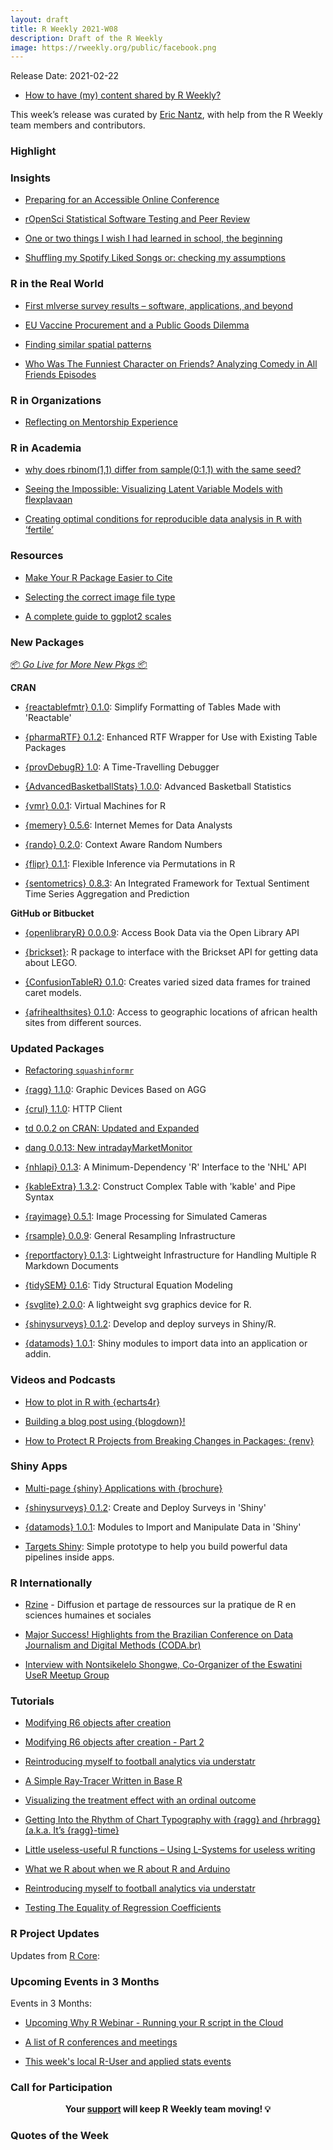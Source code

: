 ```yaml
---
layout: draft
title: R Weekly 2021-W08
description: Draft of the R Weekly
image: https://rweekly.org/public/facebook.png
---
```


Release Date: 2021-02-22

+ [How to have (my) content shared by R Weekly?](https://github.com/rweekly/rweekly.org#how-to-have-my-content-shared-by-r-weekly)

This week’s release was curated by [Eric Nantz](https://twitter.com/thercast), with help from the R Weekly team members and contributors.



###  Highlight



### Insights

+ [Preparing for an Accessible Online Conference](https://user2021.r-project.org/blog/2021/02/17/preparing-for-an-accessible-conference/)

+ [rOpenSci Statistical Software Testing and Peer Review](https://ropensci.org/commcalls/feb2021-statsreview/)

+ [One or two things I wish I had learned in school, the beginning](https://uncmbbtrivia.netlify.com/post/2021/02/19/one-or-two-things-i-wish-i-had-learned-in-school/)

+ [Shuffling my Spotify Liked Songs or: checking my assumptions](https://frie.codes/posts/shuffling-spotify-liked-songs-checking-assumptions/)

### R in the Real World

+ [First mlverse survey results – software, applications, and beyond](https://blogs.rstudio.com/tensorflow/posts/2021-02-17-survey)

+ [EU Vaccine Procurement and a Public Goods Dilemma](http://skranz.github.io//r/2021/02/15/EUVaccineDilemma.html)

+ [Finding similar spatial patterns](https://nowosad.github.io/post/motif-bp3/)

+ [Who Was The Funniest Character on Friends? Analyzing Comedy in All Friends Episodes](https://theartandscienceofdata.wordpress.com/2021/02/20/funniest-friends/)

###  R in Organizations

+ [Reflecting on Mentorship Experience](https://education.rstudio.com/blog/2021/02/ncsu-mentorship-reflect/)

###  R in Academia

+ [why does rbinom(1,1) differ from sample(0:1,1) with the same seed?](https://xianblog.wordpress.com/2021/02/17/why-does-rbinom11-differ-from-sample011-with-the-same-seed/)

+ [Seeing the Impossible: Visualizing Latent Variable Models with flexplavaan](https://psyarxiv.com/qm7kj)

+ [Creating optimal conditions for reproducible data analysis in 𝖱
with ‘fertile’](https://onlinelibrary.wiley.com/doi/10.1002/sta4.332#.YC6KJcfOZus.twitter)

###  Resources

+ [Make Your R Package Easier to Cite](https://ropensci.org/blog/2021/02/16/package-citation/)

+ [Selecting the correct image file type](https://www.jumpingrivers.com/blog/knitr-image-png-jpeg-svg-rmarkdown/)

+ [A complete guide to ggplot2 scales](https://ggplot2tor.com/scales/)

###  New Packages

<p class="added-hostname"><a href="https://rweekly.org/live" target="_blank" class="externalLink">📦 <i>Go Live for More New Pkgs</i> 📦</a></p>

**CRAN**

+ [{reactablefmtr} 0.1.0](https://cran.r-project.org/package=reactablefmtr): Simplify Formatting of Tables Made with 'Reactable'

+ [{pharmaRTF} 0.1.2](https://cran.r-project.org/package=pharmaRTF): Enhanced RTF Wrapper for Use with Existing Table Packages

+ [{provDebugR} 1.0](https://cran.r-project.org/package=provDebugR): A Time-Travelling Debugger

+ [{AdvancedBasketballStats} 1.0.0](https://cran.r-project.org/package=AdvancedBasketballStats): Advanced Basketball Statistics

+ [{vmr} 0.0.1](https://cran.r-project.org/package=vmr): Virtual Machines for R

+ [{memery} 0.5.6](https://cran.r-project.org/package=memery): Internet Memes for Data Analysts

+ [{rando} 0.2.0](https://cran.r-project.org/package=rando): Context Aware Random Numbers

+ [{flipr} 0.1.1](https://cran.r-project.org/package=flipr): Flexible Inference via Permutations in R

+ [{sentometrics} 0.8.3](https://cran.r-project.org/package=sentometrics): An Integrated Framework for Textual Sentiment Time Series
Aggregation and Prediction

**GitHub or Bitbucket**  

+ [{openlibraryR} 0.0.0.9](https://github.com/walkerkq/openlibraryR): Access Book Data via the Open Library API  

+ [{brickset}](https://github.com/jbryer/brickset): R package to interface with the Brickset API for getting data about LEGO.

+ [{ConfusionTableR} 0.1.0](https://hutsons-hacks.info/confusiontabler-a-package-to-tidy-outputs-of-confusion-matrix-objects-for-storage-in-databases): Creates varied sized data frames for trained caret models.

+ [{afrihealthsites} 0.1.0](https://github.com/afrimapr/afrihealthsites):  Access to geographic locations of african health sites from different sources.

### Updated Packages

+ [Refactoring `squashinformr`](https://needleinthehay.ca/post/refactoring-squashinformr/)

+ [{ragg} 1.1.0](https://cran.r-project.org/package=ragg): Graphic Devices Based on AGG

+ [{crul} 1.1.0](https://cran.r-project.org/package=crul): HTTP Client

+ [td 0.0.2 on CRAN: Updated and Expanded](http://dirk.eddelbuettel.com/blog/2021/02/18#td_0.0.2)

+ [dang 0.0.13: New intradayMarketMonitor](http://dirk.eddelbuettel.com/blog/2021/02/17#dang_0.0.13)

+ [{nhlapi} 0.1.3](https://cran.r-project.org/package=nhlapi): A Minimum-Dependency 'R' Interface to the 'NHL' API

+ [{kableExtra} 1.3.2](https://cran.r-project.org/package=kableExtra): Construct Complex Table with 'kable' and Pipe Syntax

+ [{rayimage} 0.5.1](https://cran.r-project.org/package=rayimage): Image Processing for Simulated Cameras

+ [{rsample} 0.0.9](https://cran.r-project.org/package=rsample): General Resampling Infrastructure

+ [{reportfactory} 0.1.3](https://cran.r-project.org/package=reportfactory): Lightweight Infrastructure for Handling Multiple R Markdown Documents

+ [{tidySEM} 0.1.6](https://cran.r-project.org/package=tidySEM): Tidy Structural Equation Modeling

+ [{svglite} 2.0.0](https://www.tidyverse.org/blog/2021/02/svglite-2-0-0/):  A lightweight svg graphics device for R.

+ [{shinysurveys} 0.1.2](https://github.com/jdtrat/shinysurveys): Develop and deploy surveys in Shiny/R. 

+ [{datamods} 1.0.1](https://github.com/dreamRs/datamods):  Shiny modules to import data into an application or addin.


###  Videos and Podcasts

+ [How to plot in R with {echarts4r}](https://www.youtube.com/watch?v=OBJxIWEFHdo)

+ [Building a blog post using {blogdown}!](https://www.twitch.tv/videos/915430514)

+ [How to Protect R Projects from Breaking Changes in Packages: {renv}](https://youtu.be/aA3PJArerHY)


### Shiny Apps

+ [Multi-page {shiny} Applications with {brochure}](https://colinfay.me/brochure-r-package/)

+ [{shinysurveys} 0.1.2](https://cran.r-project.org/package=shinysurveys): Create and Deploy Surveys in 'Shiny'

+ [{datamods} 1.0.1](https://cran.r-project.org/package=datamods): Modules to Import and Manipulate Data in 'Shiny'

+ [Targets Shiny](https://wlandau.shinyapps.io/targets-shiny/): Simple prototype to help you build powerful data pipelines inside apps.


### R Internationally

+ [Rzine](http://rzine.fr/) - Diffusion et partage de ressources sur la pratique de R en sciences humaines et sociales 

+ [Major Success! Highlights from the Brazilian Conference on Data Journalism and Digital Methods (CODA.br)](https://www.r-consortium.org/blog/2021/02/18/major-success-highlights-from-the-brazilian-conference-on-data-journalism-and-digital-methods-coda-br)

+ [Interview with Nontsikelelo Shongwe, Co-Organizer of the Eswatini UseR Meetup Group](https://www.r-consortium.org/blog/2021/02/16/interview-with-nontsikelelo-shongwe-co-organizer-of-the-eswatini-user-meetup-group)


<!--![Rzine logo](http://rzine.fr/img/Rzine_logo.png)-->


###  Tutorials

+ [Modifying R6 objects after creation](https://coolbutuseless.github.io/2021/02/19/modifying-r6-objects-after-creation/)

+ [Modifying R6 objects after creation - Part 2](https://coolbutuseless.github.io/2021/02/20/modifying-r6-objects-after-creation-part-2/)

+ [Reintroducing myself to football analytics via understatr](https://austinwehrwein.com/tutorials/xgforeveryone/)

+ [A Simple Ray-Tracer Written in Base R](https://coolbutuseless.github.io/2021/02/15/a-simple-ray-tracer-written-in-base-r/)

+ [Visualizing the treatment effect with an ordinal outcome](https://www.rdatagen.net/post/2021-02-16-visualizing-the-treatment-effect-when-outcome-is-ordinal/)

+ [Getting Into the Rhythm of Chart Typography with {ragg} and {hrbragg} (a.k.a. It’s {ragg}-time}](https://rud.is/b/2021/02/19/getting-into-the-rhythm-of-chart-typography-with-ragg-and-hrbragg-a-k-a-its-ragg-time/)

+ [Little useless-useful R functions – Using L-Systems for useless writing](https://tomaztsql.wordpress.com/2021/02/17/little-useless-useful-r-functions-using-l-systems-for-useless-writing/)

+ [What we R about when we R about R and Arduino](https://rpubs.com/eR_ic/rduino)

+ [Reintroducing myself to football analytics via understatr](https://austinwehrwein.com/tutorials/xgforeveryone/)

+ [Testing The Equality of Regression Coefficients](https://shouldbewriting.netlify.app/posts/2021-02-16-testing-coefficients-equality/)


<!--<div class="post-more-begin></div><div class="post-more-end"></div>-->

###  R Project Updates

Updates from [R Core](http://developer.r-project.org/blosxom.cgi/R-devel/NEWS):


###  Upcoming Events in 3 Months

Events in 3 Months:

+ [Upcoming Why R Webinar - Running your R script in the Cloud](http://whyr.pl//foundation/2021/roel/)

+ [A list of R conferences and meetings](https://jumpingrivers.github.io/meetingsR/events.html)

+ [This week's local R-User and applied stats events](https://community.rstudio.com/c/irl)


###  Call for Participation


<p class="hide-support added-hostname support-rweekly" style="text-align: center;font-weight: bold;">Your <a class="non-visited externalLink" href="https://www.patreon.com/rweekly" onclick="pas(this)">support</a> will keep R Weekly team moving! 💡</p>

###  Quotes of the Week

